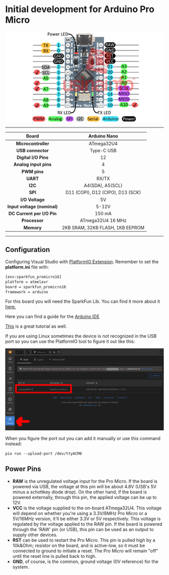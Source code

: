 # Initial development for Arduino Pro Micro

 <div><img src= assets/arduino-pro-micro.jpg align="left " /></div>

---

|          **Board**          |           Arduino Nano            |
| :-------------------------: | :-------------------------------: |
|     **Microcontroller**     |            ATmega32U4             |
|      **USB connector**      |            Type-C USB             |
|    **Digital I/O Pins**     |                12                 |
|    **Analog input pins**    |                 4                 |
|        **PWM pins**         |                 5                 |
|          **UART**           |               RX/TX               |
|           **I2C**           |         A4(SDA), A5(SCL)          |
|           **SPI**           | D11 (COPI), D12 (CIPO), D13 (SCK) |
|       **I/O Voltage**       |                5V                 |
| **Input voltage (nominal)** |               5-12V               |
| **DC Current per I/O Pin**  |              150 mA               |
|        **Processor**        |         ATmega32U4 16 MHz         |
|         **Memory**          | 2KB SRAM, 32KB FLASH, 1KB EEPROM  |

---
## Configuration

Configuring Visual Studio with [PlatformIO Extension](https://platformio.org/install/ide?install=vscode). Remember to set the **platform.ini** file with:

```
[env:sparkfun_promicro16]
platform = atmelavr
board = sparkfun_promicro16
framework = arduino
```
For this board you will need the SparkFun Lib. You can find it more about it [here.](https://docs.platformio.org/en/latest/boards/atmelavr/sparkfun_promicro16.html)

Here you can find a guide for the [Arduino IDE](https://github.com/sparkfun/Arduino_Boards) 

[This](https://learn.sparkfun.com/tutorials/pro-micro--fio-v3-hookup-guide/all) is a great tutorial as well.

If you are using Linux sometimes the device is not recognized in the USB port so you can use the PlatformIO tool to figure it out like this:

 <div><img src= assets/platformio.png align="left " /></div>

When you figure the port out you can add it manually or use this command instead:
```
pio run --upload-port /dev/ttyACM0
```

## Power Pins

- **RAW** is the unregulated voltage input for the Pro Micro. If the board is powered via USB, the voltage at this pin will be about 4.8V (USB's 5V minus a schottkey diode drop). On the other hand, if the board is powered externally, through this pin, the applied voltage can be up to 12V.
- **VCC** is the voltage supplied to the on-board ATmega32U4. This voltage will depend on whether you're using a 3.3V/8MHz Pro Micro or a 5V/16MHz version, it'll be either 3.3V or 5V respectively. This voltage is regulated by the voltage applied to the RAW pin. If the board is powered through the 'RAW' pin (or USB), this pin can be used as an output to supply other devices.
- **RST** can be used to restart the Pro Micro. This pin is pulled high by a 10k&Ohm; resistor on the board, and is active-low, so it must be connected to ground to initiate a reset. The Pro Micro will remain "off" until the reset line is pulled back to high.
- **GND**, of course, is the common, ground voltage (0V reference) for the system.
